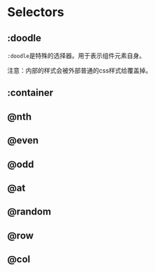 # Selectors

## :doodle
`:doodle`是特殊的选择器。用于表示组件元素自身。

注意：内部的样式会被外部普通的css样式给覆盖掉。

## :container

## @nth

## @even

## @odd

## @at

## @random

## @row

## @col

